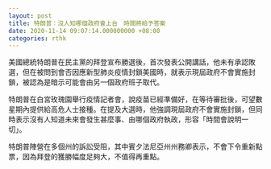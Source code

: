 ```yaml
---
layout: post
title: 特朗普︰沒人知哪個政府會上台　時間將給予答案
date: 2020-11-14 09:07:14.000000000 +08:00
categories: rthk
---
```


美國總統特朗普在民主黨的拜登宣布勝選後，首次發表公開講話，他未有承認敗選，但在被問到會否因應新型肺炎疫情封鎖美國時，就表示現屆政府不會實施封鎖，被認為是暗示可能會由另一個政府班子取代。

特朗普在白宮玫瑰園舉行疫情記者會，說疫苗已經準備好，在等待審批後，可望數星期內提供給高危人士接種。在提及大選時，他強調現屆政府不會實施封鎖，但同時表示沒有人知道未來會發生甚麼事、由哪個政府執政，形容「時間會說明一切」。

特朗普陣營在多個州的訴訟受阻，其中賓夕法尼亞州州務卿表示，不會下令重新點票，因為拜登的獲勝幅度足夠大，不值得再重點。
